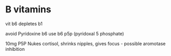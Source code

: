 # B vitamins
vit b6 depletes b1

avoid Pyridoxine b6
use b6 p5p (pyridoxal 5 phosphate)

10mg P5P Nukes cortisol, shrinks nipples, gives focus - possible aromotase inhibition